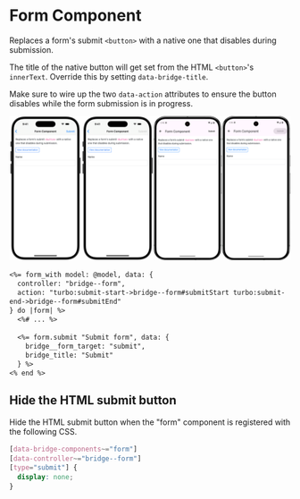 # Form Component

Replaces a form's submit `<button>` with a native one that disables during submission.

The title of the native button will get set from the HTML `<button>`'s `innerText`. Override this by setting `data-bridge-title`.

Make sure to wire up the two `data-action` attributes to ensure the button disables while the form submission is in progress.

![Form Component examples](screenshot.png)

```erb
<%= form_with model: @model, data: {
  controller: "bridge--form",
  action: "turbo:submit-start->bridge--form#submitStart turbo:submit-end->bridge--form#submitEnd"
} do |form| %>
  <%# ... %>

  <%= form.submit "Submit form", data: {
    bridge__form_target: "submit",
    bridge_title: "Submit"
  } %>
<% end %>
```

## Hide the HTML submit button

Hide the HTML submit button when the "form" component is registered with the following CSS.

```css
[data-bridge-components~="form"]
[data-controller~="bridge--form"]
[type="submit"] {
  display: none;
}
```
